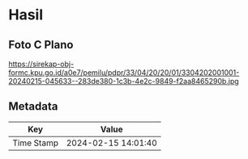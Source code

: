 # Hasil

## Foto C Plano

https://sirekap-obj-formc.kpu.go.id/a0e7/pemilu/pdpr/33/04/20/20/01/3304202001001-20240215-045633--283de380-1c3b-4e2c-9849-f2aa8465290b.jpg


## Metadata

| Key        | Value               |
| ---------- | ------------------- |
| Time Stamp | 2024-02-15 14:01:40 |



